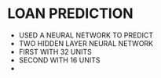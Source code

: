 # LOAN PREDICTION
- USED A NEURAL NETWORK TO PREDICT
- TWO HIDDEN LAYER NEURAL NETWORK
- FIRST WITH 32 UNITS
- SECOND WITH 16 UNITS
- 